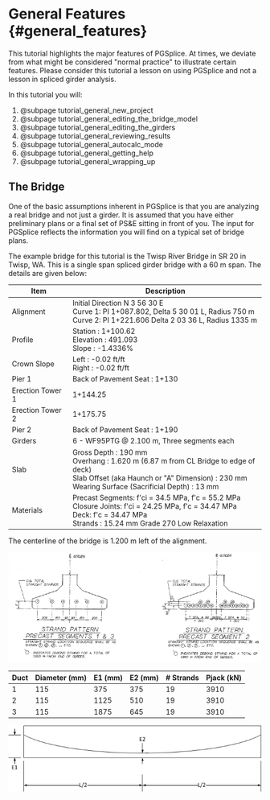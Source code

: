 General Features {#general_features}
============
This tutorial highlights the major features of PGSplice. At times, we deviate from what might be considered "normal practice" to illustrate certain features. Please consider this tutorial a lesson on using PGSplice and not a lesson in spliced girder analysis.

In this tutorial you will:

1. @subpage tutorial_general_new_project
2. @subpage tutorial_general_editing_the_bridge_model
3. @subpage tutorial_general_editing_the_girders
4. @subpage tutorial_general_reviewing_results
5. @subpage tutorial_general_autocalc_mode
6. @subpage tutorial_general_getting_help
7. @subpage tutorial_general_wrapping_up

The Bridge
----------
One of the basic assumptions inherent in PGSplice is that you are analyzing a real bridge and not just a girder. It is assumed that you have either preliminary plans or a final set of PS&E sitting in front of you. The input for PGSplice reflects the information you will find on a typical set of bridge plans.

The example bridge for this tutorial is the Twisp River Bridge in SR 20 in Twisp, WA. This is a single span spliced girder bridge with a 60 m span. The details are given below:

Item | Description
-----|---------
Alignment | Initial Direction  N 3 56 30 E <br> Curve 1: PI 1+087.802, Delta 5 30 01 L, Radius 750 m<br> Curve 2: PI 1+221.606 Delta 2 03 36 L, Radius 1335 m
Profile |  Station : 1+100.62<br>Elevation : 491.093<br>Slope : -1.4336%
Crown Slope |  Left : -0.02 ft/ft <br>Right : -0.02 ft/ft
Pier 1 | Back of Pavement Seat : 1+130
Erection Tower 1 | 1+144.25
Erection Tower 2 | 1+175.75
Pier 2 | Back of Pavement Seat : 1+190
Girders | 6 - WF95PTG @ 2.100 m, Three segments each
Slab |  Gross Depth : 190 mm <br>Overhang : 1.620 m (6.87 m from CL Bridge to edge of deck)<br>Slab Offset (aka Haunch or "A" Dimension) : 230 mm<br>Wearing Surface (Sacrificial Depth) : 13 mm
Materials | Precast Segments: f'ci = 34.5 MPa, f'c = 55.2 MPa <br>Closure Joints: f'ci = 24.25 MPa, f'c = 34.47 MPa<br>Deck: f'c = 34.47 MPa<br>Strands : 15.24 mm Grade 270 Low Relaxation

The centerline of the bridge is 1.200 m left of the alignment.

![Prestressing](Strands.png)

Duct | Diameter (mm) | E1 (mm) | E2 (mm) | # Strands | Pjack (kN)
-----|---------------|---------|---------|-----------|--------------
1 | 115 | 375 | 375 | 19 | 3910
2 | 115 | 1125 | 510 | 19 | 3910
3 | 115 | 1875 | 645 | 19 | 3910

![Duct Layout](DuctLayout.png)
